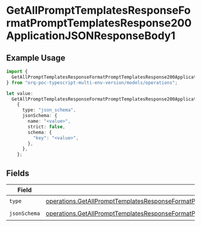 # GetAllPromptTemplatesResponseFormatPromptTemplatesResponse200ApplicationJSONResponseBody1

## Example Usage

```typescript
import {
  GetAllPromptTemplatesResponseFormatPromptTemplatesResponse200ApplicationJSONResponseBody1,
} from "orq-poc-typescript-multi-env-version/models/operations";

let value:
  GetAllPromptTemplatesResponseFormatPromptTemplatesResponse200ApplicationJSONResponseBody1 =
    {
      type: "json_schema",
      jsonSchema: {
        name: "<value>",
        strict: false,
        schema: {
          "key": "<value>",
        },
      },
    };
```

## Fields

| Field                                                                                                                                                                                                                                          | Type                                                                                                                                                                                                                                           | Required                                                                                                                                                                                                                                       | Description                                                                                                                                                                                                                                    |
| ---------------------------------------------------------------------------------------------------------------------------------------------------------------------------------------------------------------------------------------------- | ---------------------------------------------------------------------------------------------------------------------------------------------------------------------------------------------------------------------------------------------- | ---------------------------------------------------------------------------------------------------------------------------------------------------------------------------------------------------------------------------------------------- | ---------------------------------------------------------------------------------------------------------------------------------------------------------------------------------------------------------------------------------------------- |
| `type`                                                                                                                                                                                                                                         | [operations.GetAllPromptTemplatesResponseFormatPromptTemplatesResponse200ApplicationJSONResponseBodyItems3Type](../../models/operations/getallprompttemplatesresponseformatprompttemplatesresponse200applicationjsonresponsebodyitems3type.md) | :heavy_check_mark:                                                                                                                                                                                                                             | N/A                                                                                                                                                                                                                                            |
| `jsonSchema`                                                                                                                                                                                                                                   | [operations.GetAllPromptTemplatesResponseFormatPromptTemplatesResponse200ApplicationJSONResponseBodyJSONSchema](../../models/operations/getallprompttemplatesresponseformatprompttemplatesresponse200applicationjsonresponsebodyjsonschema.md) | :heavy_check_mark:                                                                                                                                                                                                                             | N/A                                                                                                                                                                                                                                            |